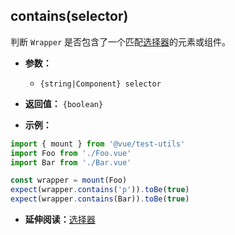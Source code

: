 ## contains(selector)

判断 `Wrapper` 是否包含了一个匹配[选择器](../selectors.md)的元素或组件。

- **参数：**
  - `{string|Component} selector`

- **返回值：** `{boolean}`

- **示例：**

```js
import { mount } from '@vue/test-utils'
import Foo from './Foo.vue'
import Bar from './Bar.vue'

const wrapper = mount(Foo)
expect(wrapper.contains('p')).toBe(true)
expect(wrapper.contains(Bar)).toBe(true)
```

- **延伸阅读：**[选择器](../selectors.md)
